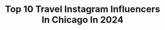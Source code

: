 ---
title: Top 10 Travel Instagram Influencers In Chicago In 2024
description: >-
  Find top travel Instagram influencers in Chicago in 2024. Most popular hashtags: #chicago #chicagogram #travel #travelchicago.
platform: Instagram
hits: 522
text_top: See the best Instagram influencers on inBeat.
text_bottom: inBeat holds 522 Instagram influencers like this in Chicago, United States for you to contact.
profiles:
  - username: "theblissfulmomma"
    fullname: >-
      Julia Randall
    bio: >-
      Motherhood | Fashion | Family Travel | | Chicago Adventures 🏙️ 🛍️ Macy’s Style Crew 2024 📩 julia@socialmediacollabs.com
    location: "United States"
    followers: 26048
    engagement: 141
    commentsToLikes: 0.206337
    id: ckf5rah3qbzpx0j23seaqwf1k
    verified: false
    hashtags: "#momhumor, #ad, #motherhoodthroughig, #motherhoodunplugged"
  - username: "browngirlstyles"
    fullname: >-
      Southasian Beauty Blogger
    bio: >-
      Beauty 🔳 Style 🔳 Travel ◽️CHICAGO ◽️MILWAUKEE #browngirlstyles Collabs: Browngirlstyles@yahoo.com
    location: "United States"
    followers: 40463
    engagement: 43
    commentsToLikes: 0.005788
    id: ckv9o4sv744p60j233lsw9zba
    verified: false
    hashtags: "#yslbeauty, #chicagoinfluencer, #pakistanstreetstyle, #beautyinfluencer"
  - username: "natalieintheburbs"
    fullname: >-
      Natalie Grusling-Huber | Affordable Everyday Fashion
    bio: >-
      size 16/18 | travel | chicago 🩵 mid to plus-size style 👯‍♀️ realistic OOTDs + self love 🫶🏼
    location: "United States"
    followers: 15669
    engagement: 37
    commentsToLikes: 0.068682
    id: cl7i0lvszttx30i23dxqshpbi
    verified: false
    hashtags: "#amazonfinds, #everydayfashion, #momstyle, #everydayoutfits"
  - username: "miya.daigle"
    fullname: >-
      M I Y Λ   D Λ I G L E
    bio: >-
      interior photographer interior design | styling | travel chicago + indy
    location: "United States"
    followers: 14228
    engagement: 350
    commentsToLikes: 0.036188
    id: ck0tz11fxoqag0i19ksc5o67c
    verified: false
    hashtags: "#interiorgoals, #savorsummer, #minimalist, #normalpleasecomeback"
  - username: "heidiorrr"
    fullname: >-
      Heidi Ordillas | Chicago Creator & Lifestyle
    bio: >-
      Stylish Storytelling | UGC & SMM: @kosmo.creative ❉ Experiences • Travel • Food • Culture ♡ @chicagobucketlist Creator ✐ heidixordillas@gmail.com
    location: "United States"
    followers: 18248
    engagement: 943
    commentsToLikes: 0.003967
    id: ck5zv5j4c3mib0i14ogoebqm7
    verified: false
    hashtags: "#chicagocontentcreators, #chicago, #chicagorestaurants, #chicagocontentcreator"
  - username: "anvilovestotravel"
    fullname: >-
      Anvi  |  ✈️ Travel 👗 Fashion 💄
    bio: >-
      📍 @michiganalumni in Chicago, IL 🌎 Traveling adds color to life ✈️ 💌 info.anvilovestotravel@gmail.com #chicagoinfluencer
    location: "United States"
    followers: 26501
    engagement: 310
    commentsToLikes: 0.532962
    id: cl7zclmcqzita0i23zf8z4zak
    verified: false
    hashtags: "#indianblogger, #travelinfluencer, #chicago, #anvilovestotravel"
  - username: "joshuamellin"
    fullname: >-
      Joshua Mellin
    bio: >-
      Writer | Photographer | Published @CNN @nytimes, etc. #travel #music #art
    location: "United States"
    followers: 19435
    engagement: 213
    commentsToLikes: 0.044041
    id: cl7ng2zs3vzos0i23iy3d5qzf
    verified: false
    hashtags: "#choosechicago, #taylorswift, #sony, #musicphotographer"
  - username: "likechicago"
    fullname: >-
      Like Chicago
    bio: >-
      Founder: @javierbgd 📸Tag #likechicago 📩 likechicago1@gmail.com 🚀 @likecreativity_
    location: "United States"
    followers: 104657
    engagement: 106
    commentsToLikes: 0.010987
    id: ck5znec1noasn0i146zbqa6tf
    verified: false
    hashtags: ""
  - username: "justinavanessa"
    fullname: >-
      JUSTINA VANESSA | SF, CA
    bio: >-
      ✌︎ PT Traveler with a FT Job ✈︎ Bucketlist Destinations in California & Beyond ♡ Engaged | First-Gen Cambodian ✍︎ hello@justinavanessa.com
    location: "United States"
    followers: 87168
    engagement: 484
    commentsToLikes: 0.043735
    id: ckf5op1gi36cb0j232syjk1qn
    verified: false
    hashtags: "#naturelover, #christmastime, #winterwonderland, #foodblogger"
  - username: "nomnom_nori"
    fullname: >-
      Nori De Vega
    bio: >-
      Wining • Dining • Travel • Self Care @tikimpdx & @kolectivo__ 🇵🇭 @anouk_klaus 🐾 📍Portland, Willamette Valley & beyond PR/Inquiries: pdxnori@gmail.com
    location: "United States"
    followers: 23473
    engagement: 361
    commentsToLikes: 0.034272
    id: clczodf375mnj0j08z8ln5i81
    verified: false
    hashtags: "#pdxeats, #pdxfood, #foodandwine, #winecountry"
---